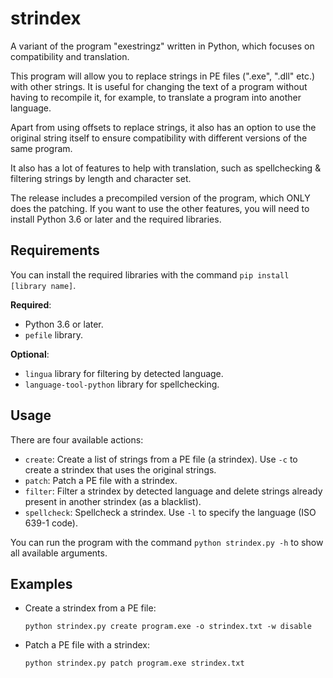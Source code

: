# strindex
A variant of the program "exestringz" written in Python, which focuses on compatibility and translation.

This program will allow you to replace strings in PE files (".exe", ".dll" etc.) with other strings. It is useful for changing the text of a program without having to recompile it, for example, to translate a program into another language.

Apart from using offsets to replace strings, it also has an option to use the original string itself to ensure compatibility with different versions of the same program.

It also has a lot of features to help with translation, such as spellchecking & filtering strings by length and character set.

The release includes a precompiled version of the program, which ONLY does the patching. If you want to use the other features, you will need to install Python 3.6 or later and the required libraries.

## Requirements
You can install the required libraries with the command `pip install [library name]`.

**Required**:
- Python 3.6 or later.
- `pefile` library.

**Optional**:
- `lingua` library for filtering by detected language.
- `language-tool-python` library for spellchecking.

## Usage
There are four available actions:
- `create`: Create a list of strings from a PE file (a strindex). Use `-c` to create a strindex that uses the original strings.
- `patch`: Patch a PE file with a strindex.
- `filter`: Filter a strindex by detected language and delete strings already present in another strindex (as a blacklist).
- `spellcheck`: Spellcheck a strindex. Use `-l` to specify the language (ISO 639-1 code).

You can run the program with the command `python strindex.py -h` to show all available arguments.

## Examples
- Create a strindex from a PE file:
  ```
  python strindex.py create program.exe -o strindex.txt -w disable
  ```
- Patch a PE file with a strindex:
  ```
  python strindex.py patch program.exe strindex.txt
  ```